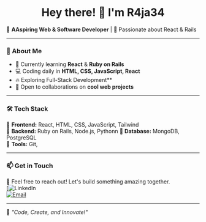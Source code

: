<h1 align="center">Hey there! 👋 I'm R4ja34</h1>

🌟 **AAspiring Web & Software Developer** | 🚀 Passionate about React & Rails 

---

### 🚀 About Me  
- 🌱 Currently learning **React** & **Ruby on Rails**  
- 💻 Coding daily in **HTML, CSS, JavaScript, React**  
- 🔥 Exploring Full-Stack Development**  
- 💬 Open to collaborations on **cool web projects**  

---

### 🛠️ Tech Stack  
🔹 **Frontend:** React, HTML, CSS, JavaScript, Tailwind  
🔹 **Backend:** Ruby on Rails, Node.js, Pythonn
🔹 **Database:** MongoDB, PostgreSQL  
🔹 **Tools:** Git, 

---

### 📫 Get in Touch  
💌 Feel free to reach out! Let's build something amazing together.  
[![LinkedIn](https://www.linkedin.com/in/lalaina-rajaonarisoa-222197168/)  
[![Email](https://img.shields.io/badge/Email-Contact-red?style=flat&logo=gmail)](raja.lalaina@gmail.com)  

---

🚀 _"Code, Create, and Innovate!"_  

